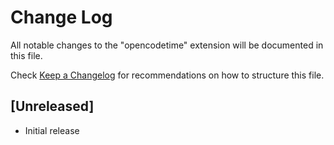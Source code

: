 # Change Log

All notable changes to the "opencodetime" extension will be documented in this file.

Check [Keep a Changelog](http://keepachangelog.com/) for recommendations on how to structure this file.

## [Unreleased]

- Initial release